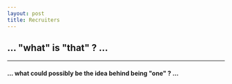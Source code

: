 ```yaml
---
layout: post
title: Recruiters
---
```


## **... "what" is "that" ? ...**  
   
----  
  
  

#### ... what could possibly be the idea behind being "one" ? ...  
   
  




